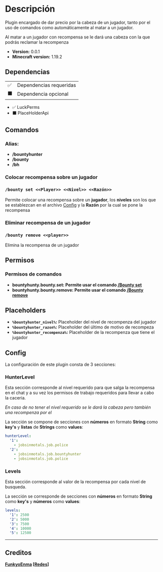 # Descripción

Plugin encargado de dar precio por la cabeza de un jugador, tanto por
el uso de comandos como automáticamente al matar a un jugador.

Al matar a un jugador con recompensa se le dará una cabeza con la que
podrás reclamar la recompenza

- **Version:** 0.0.1
- **Minecraft version:** 1.19.2

## Dependencias
|   |                         |
|---|-------------------------|
| ✅ | Dependencias requeridas |
| ⬛ | Dependencia opcional    |

- ✅ LuckPerms
- ⬛ PlaceHolderApi

## Comandos

### Alias:

- **/bountyhunter**
- **/bounty**
- **/bh**

### Colocar recompensa sobre un jugador
### `/bounty set <<Player>> <<Nivel>> <<Razón>>`

Permite colocar una recompensa sobre un **jugador**, los **niveles** 
son los que se establezcan en el archivo [Config](#config) y la 
**Razón** por la cual se pone la recompensa

### Eliminar recompensa de un jugador
### `/bounty remove <<player>>`

Elimina la recompensa de un jugador

## Permisos

### Permisos de comandos
- **bountyhunty.bounty.set: Permite usar el comando [/Bounty set](#colocar-recompensa-sobre-un-jugador)**
- **bountyhunty.bounty.remove: Permite usar el comando [/Bounty remove](#eliminar-recompensa-de-un-jugador)**

## Placeholders

- **`%bountyhunter_nivel%`:** Placeholder del nivel de recompenza del jugador
- **`%bountyhunter_razon%`:** Placeholder del último de motivo de recompeza
- **`%bountyhunter_recompenza%`:** Placeholder de la recompenza que tiene el jugador

## Config

La configuración de este plugin consta de 3 secciones:

### HunterLevel
Esta sección corresponde al nivel requerido para que salga la recompensa en
el chat y a su vez los permisos de trabajo requeridos para llevar a cabo
la caceria.

*En caso de no tener el nivel requerido se le dará la cabeza pero también
una recompenza por el*

La sección se compone de secciones con **números** en formato
**String** como **key's** y **listas** de **Strings** como **values**:

```yaml
hunterLevel:
  '1':
    - jobsinmotals.job.police
  '2':
    - jobsinmotals.job.bountyhunter
    - jobsinmotals.job.police
```

### Levels
Esta sección corresponde al valor de la recompensa por cada
nivel de busqueda.

La sección se corresponde de secciones con **números** en formato 
**String** como **key's** y **números** como **values**:

```yaml
levels:
  '1': 2500
  '2': 5000
  '3': 7500
  '4': 10000
  '5': 12500
```

----

## Creditos
**[FunkyoEnma](https://github.com/FunkyoEnma) [[Redes](linktr.ee/FunkyoEnma)]**